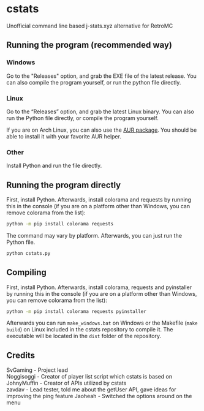 # cstats

Unofficial command line based j-stats.xyz alternative for RetroMC  

## Running the program (recommended way)

### Windows

Go to the "Releases" option, and grab the EXE file of the latest release. You can also compile the program yourself, or run the python file directly.

### Linux

Go to the “Releases” option, and grab the latest Linux binary. You can also run the Python file directly, or compile the program yourself. 

If you are on Arch Linux, you can also use the [AUR package](https://aur.archlinux.org/packages/cstats). You should be able to install it with your favorite AUR helper.

### Other

Install Python and run the file directly.

## Running the program directly

First, install Python. Afterwards, install colorama and requests by running this in the console (if you are on a platform other than Windows, you can remove colorama from the list):

```sh
python -m pip install colorama requests
```

The command may vary by platform. Afterwards, you can just run the Python file.

```sh
python cstats.py
```

## Compiling

First, install Python. Afterwards, install colorama, requests and pyinstaller by running this in the console (if you are on a platform other than Windows, you can remove colorama from the list):

```sh
python -m pip install colorama requests pyinstaller
```

Afterwards you can run `make_windows.bat` on Windows or the Makefile (`make build`) on Linux included in the cstats repository to compile it. The executable will be located in the `dist` folder of the repository.

## Credits

SvGaming - Project lead  
Noggisoggi - Creator of player list script which cstats is based on  
JohnyMuffin - Creator of APIs utilized by cstats  
zavdav - Lead tester, told me about the getUser API, gave ideas for improving the ping feature
Jaoheah - Switched the options around on the menu
